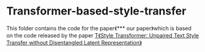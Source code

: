 # Transformer-based-style-transfer
This folder contains the code for the paper《*** our paper》which is based on the code released by the paper <a href="https://arxiv.org/abs/1905.05621">T《Style Transformer: Unpaired Text Style Transfer without Disentangled Latent Representation》</a>
